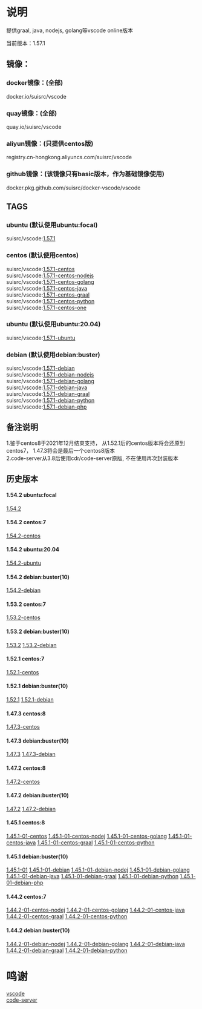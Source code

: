 # 说明

提供graal, java, nodejs, golang等vscode online版本  

当前版本：1.57.1  

## 镜像：

### docker镜像：(全部)  
docker.io/suisrc/vscode  

### quay镜像：(全部)
quay.io/suisrc/vscode  

### aliyun镜像：(只提供centos版)
registry.cn-hongkong.aliyuncs.com/suisrc/vscode  

### github镜像：(该镜像只有basic版本，作为基础镜像使用)  
docker.pkg.github.com/suisrc/docker-vscode/vscode  

## TAGS

### ubuntu (默认使用ubuntu:focal)
suisrc/vscode:[1.57.1](https://github.com/suisrc/docker-vscode/tree/dev-vscode)  
  

### centos (默认使用centos)
suisrc/vscode:[1.57.1-centos](https://github.com/suisrc/docker-vscode/tree/dev-vscode)  
suisrc/vscode:[1.57.1-centos-nodejs](https://github.com/suisrc/docker-vscode/tree/dev-nodejs)  
suisrc/vscode:[1.57.1-centos-golang](https://github.com/suisrc/docker-vscode/tree/dev-golang)  
suisrc/vscode:[1.57.1-centos-java](https://github.com/suisrc/docker-vscode/tree/dev-java)  
suisrc/vscode:[1.57.1-centos-graal](https://github.com/suisrc/docker-vscode/tree/dev-graal)  
suisrc/vscode:[1.57.1-centos-python](https://github.com/suisrc/docker-vscode/tree/dev-python)  
suisrc/vscode:[1.57.1-centos-one](https://github.com/suisrc/docker-vscode/tree/dev-one)  
  

### ubuntu (默认使用ubuntu:20.04)
suisrc/vscode:[1.57.1-ubuntu](https://github.com/suisrc/docker-vscode/tree/dev-vscode)  
  

### debian (默认使用debian:buster)
suisrc/vscode:[1.57.1-debian](https://github.com/suisrc/docker-vscode/tree/dev-vscode)  
suisrc/vscode:[1.57.1-debian-nodejs](https://github.com/suisrc/docker-vscode/tree/dev-nodejs)  
suisrc/vscode:[1.57.1-debian-golang](https://github.com/suisrc/docker-vscode/tree/dev-golang)  
suisrc/vscode:[1.57.1-debian-java](https://github.com/suisrc/docker-vscode/tree/dev-java)  
suisrc/vscode:[1.57.1-debian-graal](https://github.com/suisrc/docker-vscode/tree/dev-graal)  
suisrc/vscode:[1.57.1-debian-python](https://github.com/suisrc/docker-vscode/tree/dev-python)  
suisrc/vscode:[1.57.1-debian-php](https://github.com/suisrc/docker-vscode/tree/dev-php)  
  
## 备注说明
1.鉴于centos8于2021年12月结束支持， 从1.52.1后的centos版本将会还原到centos7， 1.47.3将会是最后一个centos8版本  
2.code-server从3.8后使用cdr/code-server原版, 不在使用再次封装版本  
  
## 历史版本

#### 1.54.2 ubuntu:focal
[1.54.2](https://quay.io/repository/suisrc/vscode)

#### 1.54.2 centos:7
[1.54.2-centos](https://quay.io/repository/suisrc/vscode)

#### 1.54.2 ubuntu:20.04
[1.54.2-ubuntu](https://quay.io/repository/suisrc/vscode)

#### 1.54.2 debian:buster(10)
[1.54.2-debian](https://quay.io/repository/suisrc/vscode)

#### 1.53.2 centos:7
[1.53.2-centos](https://quay.io/repository/suisrc/vscode)

#### 1.53.2 debian:buster(10)
[1.53.2](https://quay.io/repository/suisrc/vscode)
[1.53.2-debian](https://quay.io/repository/suisrc/vscode)

#### 1.52.1 centos:7
[1.52.1-centos](https://hub.docker.com/r/suisrc/vscode/tags)

#### 1.52.1 debian:buster(10)
[1.52.1](https://hub.docker.com/r/suisrc/vscode/tags)
[1.52.1-debian](https://hub.docker.com/r/suisrc/vscode/tags)

#### 1.47.3 centos:8
[1.47.3-centos](https://hub.docker.com/r/suisrc/vscode/tags)

#### 1.47.3 debian:buster(10)
[1.47.3](https://hub.docker.com/r/suisrc/vscode/tags)
[1.47.3-debian](https://hub.docker.com/r/suisrc/vscode/tags)

#### 1.47.2 centos:8
[1.47.2-centos](https://hub.docker.com/r/suisrc/vscode/tags)

#### 1.47.2 debian:buster(10)
[1.47.2](https://hub.docker.com/r/suisrc/vscode/tags)
[1.47.2-debian](https://hub.docker.com/r/suisrc/vscode/tags)

#### 1.45.1 centos:8
[1.45.1-01-centos](https://hub.docker.com/r/suisrc/vscode/tags)
[1.45.1-01-centos-nodej](https://hub.docker.com/r/suisrc/vscode/tags)
[1.45.1-01-centos-golang](https://hub.docker.com/r/suisrc/vscode/tags)
[1.45.1-01-centos-java](https://hub.docker.com/r/suisrc/vscode/tags)
[1.45.1-01-centos-graal](https://hub.docker.com/r/suisrc/vscode/tags)
[1.45.1-01-centos-python](https://hub.docker.com/r/suisrc/vscode/tags)

#### 1.45.1 debian:buster(10)
[1.45.1-01](https://hub.docker.com/r/suisrc/vscode/tags)
[1.45.1-01-debian](https://hub.docker.com/r/suisrc/vscode/tags)
[1.45.1-01-debian-nodej](https://hub.docker.com/r/suisrc/vscode/tags)
[1.45.1-01-debian-golang](https://hub.docker.com/r/suisrc/vscode/tags)
[1.45.1-01-debian-java](https://hub.docker.com/r/suisrc/vscode/tags)
[1.45.1-01-debian-graal](https://hub.docker.com/r/suisrc/vscode/tags)
[1.45.1-01-debian-python](https://hub.docker.com/r/suisrc/vscode/tags)
[1.45.1-01-debian-php](https://hub.docker.com/r/suisrc/vscode/tags)

#### 1.44.2 centos:7
[1.44.2-01-centos-nodej](https://hub.docker.com/r/suisrc/vscode/tags)
[1.44.2-01-centos-golang](https://hub.docker.com/r/suisrc/vscode/tags)
[1.44.2-01-centos-java](https://hub.docker.com/r/suisrc/vscode/tags)
[1.44.2-01-centos-graal](https://hub.docker.com/r/suisrc/vscode/tags)
[1.44.2-01-centos-python](https://hub.docker.com/r/suisrc/vscode/tags)

#### 1.44.2 debian:buster(10)
[1.44.2-01-debian-nodej](https://hub.docker.com/r/suisrc/vscode/tags)
[1.44.2-01-debian-golang](https://hub.docker.com/r/suisrc/vscode/tags)
[1.44.2-01-debian-java](https://hub.docker.com/r/suisrc/vscode/tags)
[1.44.2-01-debian-graal](https://hub.docker.com/r/suisrc/vscode/tags)
[1.44.2-01-debian-python](https://hub.docker.com/r/suisrc/vscode/tags)

# 鸣谢
[vscode](https://github.com/microsoft/vscode/releases)  
[code-server](https://github.com/cdr/code-server/releases)  
